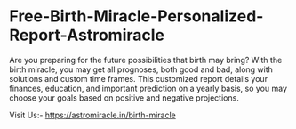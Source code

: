 # Free-Birth-Miracle-Personalized-Report-Astromiracle
Are you preparing for the future possibilities that birth may bring? With the birth miracle, you may get all prognoses, both good and bad, along with solutions and custom time frames. This customized report details your finances, education, and important prediction on a yearly basis, so you may choose your goals based on positive and negative projections.

Visit Us:- https://astromiracle.in/birth-miracle
